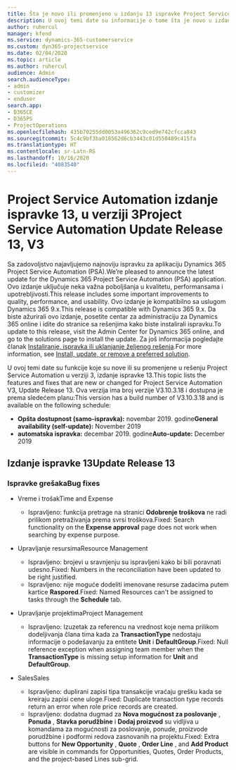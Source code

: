 ```yaml
---
title: Šta je novo ili promenjeno u izdanju 13 ispravke Project Service Automation verzije 3
description: U ovoj temi date su informacije o tome šta je novo u izdanju ispravke 13 za Project Service Automation u verziji 3.
author: ruhercul
manager: kfend
ms.service: dynamics-365-customerservice
ms.custom: dyn365-projectservice
ms.date: 02/04/2020
ms.topic: article
ms.author: ruhercul
audience: Admin
search.audienceType:
- admin
- customizer
- enduser
search.app:
- D365CE
- D365PS
- ProjectOperations
ms.openlocfilehash: 435b70255dd0053a496362c9ced9e742cfcca843
ms.sourcegitcommit: 5c4c9bf3ba018562d6cb3443c01d550489c415fa
ms.translationtype: HT
ms.contentlocale: sr-Latn-RS
ms.lasthandoff: 10/16/2020
ms.locfileid: "4083540"
---
```

# <a name="project-service-automation-update-release-13-v3"></a><span data-ttu-id="c18eb-103">Project Service Automation izdanje ispravke 13, u verziji 3</span><span class="sxs-lookup"><span data-stu-id="c18eb-103">Project Service Automation Update Release 13, V3</span></span>
<span data-ttu-id="c18eb-104">Sa zadovoljstvo najavljujemo najnoviju ispravku za aplikaciju Dynamics 365 Project Service Automation (PSA).</span><span class="sxs-lookup"><span data-stu-id="c18eb-104">We’re pleased to announce the latest update for the Dynamics 365 Project Service Automation (PSA) application.</span></span> <span data-ttu-id="c18eb-105">Ovo izdanje uključuje neka važna poboljšanja u kvalitetu, performansama i upotrebljivosti.</span><span class="sxs-lookup"><span data-stu-id="c18eb-105">This release includes some important improvements to quality, performance, and usability.</span></span> <span data-ttu-id="c18eb-106">Ovo izdanje je kompatibilno sa uslugom Dynamics 365 9.x.</span><span class="sxs-lookup"><span data-stu-id="c18eb-106">This release is compatible with Dynamics 365 9.x.</span></span> <span data-ttu-id="c18eb-107">Da biste ažurirali ovo izdanje, posetite centar za administraciju za Dynamics 365 online i idite do stranice sa rešenjima kako biste instalirali ispravku.</span><span class="sxs-lookup"><span data-stu-id="c18eb-107">To update to this release, visit the Admin Center for Dynamics 365 online, and go to the solutions page to install the update.</span></span> <span data-ttu-id="c18eb-108">Za još informacija pogledajte članak [Instaliranje, ispravka ili uklanjanje željenog rešenja](https://docs.microsoft.com/power-platform/admin/install-remove-preferred-solution).</span><span class="sxs-lookup"><span data-stu-id="c18eb-108">For more information, see [Install, update, or remove a preferred solution](https://docs.microsoft.com/power-platform/admin/install-remove-preferred-solution).</span></span>

<span data-ttu-id="c18eb-109">U ovoj temi date su funkcije koje su nove ili su promenjene u rešenju Project Service Automation u verziji 3, izdanje ispravke 13.</span><span class="sxs-lookup"><span data-stu-id="c18eb-109">This topic lists the features and fixes that are new or changed for Project Service Automation V3, Update Release 13.</span></span> <span data-ttu-id="c18eb-110">Ova verzija ima broj verzije V3.10.3.18 i dostupna je prema sledećem planu:</span><span class="sxs-lookup"><span data-stu-id="c18eb-110">This version has a build number of V3.10.3.18 and is available on the following schedule:</span></span>

- <span data-ttu-id="c18eb-111">**Opšta dostupnost (samo-ispravka):** novembar 2019. godine</span><span class="sxs-lookup"><span data-stu-id="c18eb-111">**General availability (self-update):** November 2019</span></span>
- <span data-ttu-id="c18eb-112">**automatska ispravka:** decembar 2019. godine</span><span class="sxs-lookup"><span data-stu-id="c18eb-112">**Auto-update:** December 2019</span></span>


## <a name="update-release-13"></a><span data-ttu-id="c18eb-113">Izdanje ispravke 13</span><span class="sxs-lookup"><span data-stu-id="c18eb-113">Update Release 13</span></span> 

### <a name="bug-fixes"></a><span data-ttu-id="c18eb-114">Ispravke grešaka</span><span class="sxs-lookup"><span data-stu-id="c18eb-114">Bug fixes</span></span>

- <span data-ttu-id="c18eb-115">Vreme i trošak</span><span class="sxs-lookup"><span data-stu-id="c18eb-115">Time and Expense</span></span>

     - <span data-ttu-id="c18eb-116">Ispravljeno: funkcija pretrage na stranici **Odobrenje troškova** ne radi prilikom pretraživanja prema svrsi troškova.</span><span class="sxs-lookup"><span data-stu-id="c18eb-116">Fixed: Search functionality on the **Expense approval** page does not work when searching by expense purpose.</span></span>

- <span data-ttu-id="c18eb-117">Upravljanje resursima</span><span class="sxs-lookup"><span data-stu-id="c18eb-117">Resource Management</span></span>

     - <span data-ttu-id="c18eb-118">Ispravljeno: brojevi u sravnjenju su ispravljeni kako bi bili poravnati udesno.</span><span class="sxs-lookup"><span data-stu-id="c18eb-118">Fixed: Numbers in the reconciliation have been updated to be right justified.</span></span>
     - <span data-ttu-id="c18eb-119">Ispravljeno: nije moguće dodeliti imenovane resurse zadacima putem kartice **Raspored**.</span><span class="sxs-lookup"><span data-stu-id="c18eb-119">Fixed: Named Resources can't be assigned to tasks through the **Schedule** tab.</span></span>

- <span data-ttu-id="c18eb-120">Upravljanje projektima</span><span class="sxs-lookup"><span data-stu-id="c18eb-120">Project Management</span></span>

     - <span data-ttu-id="c18eb-121">Ispravljeno: Izuzetak za referencu na vrednost koje nema prilikom dodeljivanja člana tima kada za **TransactionType** nedostaju informacije o podešavanju za entitete **Unit** i **DefaultGroup**.</span><span class="sxs-lookup"><span data-stu-id="c18eb-121">Fixed: Null reference exception when assigning team member when the **TransactionType** is missing setup information for **Unit** and **DefaultGroup**.</span></span>

- <span data-ttu-id="c18eb-122">Sales</span><span class="sxs-lookup"><span data-stu-id="c18eb-122">Sales</span></span>

     - <span data-ttu-id="c18eb-123">Ispravljeno: duplirani zapisi tipa transakcije vraćaju grešku kada se kreiraju zapisi cene uloge.</span><span class="sxs-lookup"><span data-stu-id="c18eb-123">Fixed: Duplicate transaction type records return an error when role price records are created.</span></span>
     - <span data-ttu-id="c18eb-124">Ispravljeno: dodatna dugmad za **Nova mogućnost za poslovanje** , **Ponuda** , **Stavka porudžbine** i **Dodaj proizvod** su vidljiva u komandama za mogućnosti za poslovanje, ponude, proizvode porudžbine i podformi redova zasnovanih na projektu.</span><span class="sxs-lookup"><span data-stu-id="c18eb-124">Fixed: Extra buttons for **New Opportunity** , **Quote** , **Order Line** , and **Add Product** are visible in commands for Opportunities, Quotes, Order Products, and the project-based Lines sub-grid.</span></span>


